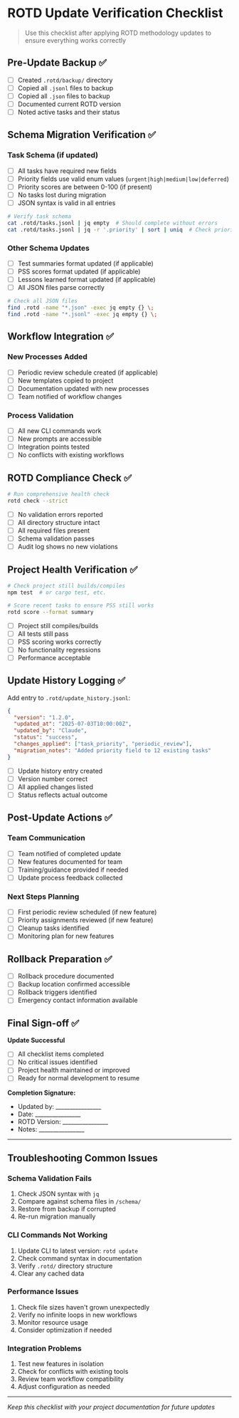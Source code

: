 # ROTD Update Verification Checklist

> Use this checklist after applying ROTD methodology updates to ensure everything works correctly

## Pre-Update Backup ✅

- [ ] Created `.rotd/backup/` directory
- [ ] Copied all `.jsonl` files to backup
- [ ] Copied all `.json` files to backup  
- [ ] Documented current ROTD version
- [ ] Noted active tasks and their status

## Schema Migration Verification ✅

### Task Schema (if updated)
- [ ] All tasks have required new fields
- [ ] Priority fields use valid enum values (`urgent|high|medium|low|deferred`)
- [ ] Priority scores are between 0-100 (if present)
- [ ] No tasks lost during migration
- [ ] JSON syntax is valid in all entries

```bash
# Verify task schema
cat .rotd/tasks.jsonl | jq empty  # Should complete without errors
cat .rotd/tasks.jsonl | jq -r '.priority' | sort | uniq  # Check priority values
```

### Other Schema Updates
- [ ] Test summaries format updated (if applicable)
- [ ] PSS scores format updated (if applicable)
- [ ] Lessons learned format updated (if applicable)
- [ ] All JSON files parse correctly

```bash
# Check all JSON files
find .rotd -name "*.json" -exec jq empty {} \;
find .rotd -name "*.jsonl" -exec jq empty {} \;
```

## Workflow Integration ✅

### New Processes Added
- [ ] Periodic review schedule created (if applicable)
- [ ] New templates copied to project
- [ ] Documentation updated with new processes
- [ ] Team notified of workflow changes

### Process Validation
- [ ] All new CLI commands work
- [ ] New prompts are accessible
- [ ] Integration points tested
- [ ] No conflicts with existing workflows

## ROTD Compliance Check ✅

```bash
# Run comprehensive health check
rotd check --strict
```

- [ ] No validation errors reported
- [ ] All directory structure intact
- [ ] All required files present
- [ ] Schema validation passes
- [ ] Audit log shows no new violations

## Project Health Verification ✅

```bash
# Check project still builds/compiles
npm test  # or cargo test, etc.

# Score recent tasks to ensure PSS still works
rotd score --format summary
```

- [ ] Project still compiles/builds
- [ ] All tests still pass
- [ ] PSS scoring works correctly
- [ ] No functionality regressions
- [ ] Performance acceptable

## Update History Logging ✅

Add entry to `.rotd/update_history.jsonl`:

```json
{
  "version": "1.2.0",
  "updated_at": "2025-07-03T10:00:00Z", 
  "updated_by": "Claude",
  "status": "success",
  "changes_applied": ["task_priority", "periodic_review"],
  "migration_notes": "Added priority field to 12 existing tasks"
}
```

- [ ] Update history entry created
- [ ] Version number correct
- [ ] All applied changes listed
- [ ] Status reflects actual outcome

## Post-Update Actions ✅

### Team Communication
- [ ] Team notified of completed update
- [ ] New features documented for team
- [ ] Training/guidance provided if needed
- [ ] Update process feedback collected

### Next Steps Planning  
- [ ] First periodic review scheduled (if new feature)
- [ ] Priority assignments reviewed (if new feature)
- [ ] Cleanup tasks identified
- [ ] Monitoring plan for new features

## Rollback Preparation ✅

- [ ] Rollback procedure documented
- [ ] Backup location confirmed accessible
- [ ] Rollback triggers identified
- [ ] Emergency contact information available

## Final Sign-off ✅

**Update Successful** 
- [ ] All checklist items completed
- [ ] No critical issues identified  
- [ ] Project health maintained or improved
- [ ] Ready for normal development to resume

**Completion Signature:**
- Updated by: ________________
- Date: ________________  
- ROTD Version: ________________
- Notes: ________________

---

## Troubleshooting Common Issues

### Schema Validation Fails
1. Check JSON syntax with `jq`
2. Compare against schema files in `/schema/`
3. Restore from backup if corrupted
4. Re-run migration manually

### CLI Commands Not Working
1. Update CLI to latest version: `rotd update`
2. Check command syntax in documentation
3. Verify `.rotd/` directory structure
4. Clear any cached data

### Performance Issues
1. Check file sizes haven't grown unexpectedly
2. Verify no infinite loops in new workflows
3. Monitor resource usage
4. Consider optimization if needed

### Integration Problems
1. Test new features in isolation
2. Check for conflicts with existing tools
3. Review team workflow compatibility
4. Adjust configuration as needed

---

*Keep this checklist with your project documentation for future updates*